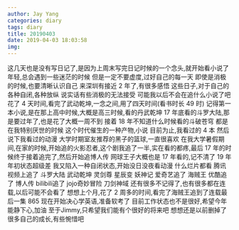 ```yaml
---
author: Jay Yang
categories: diary
tags: diary
title: 20190403
date: 2019-04-03 18:03:58
img:
---
```


这几天也是没有写日记了,是因为上周末写完日记时候的一个念头,就开始看小说了
年轻,总会遇到一些迷茫的时候
但是一定不要虚度,过好自己的每一天
即使是消极的时候,也要清晰认识自己
来深圳有接近 2 年了,有很多感悟
这些日子,对于自己的各种自闭,各种放纵
说实话有些消极的无法接受
可能我以后不会在追什么小说了吧
花了 4 天时间,看完了武动乾坤,一念之间,用了四天时间(看书时长 49 时)
记得第一本小说,是在那上高中时候,大概是高三时候,看的丹武乾坤
17 年底看的斗罗大陆,那是要过年了,也是花了大概一周不到
接着 18 年不知道什么时候看的斗破苍穹
都是在我特别厌世的时候
这个时代催生的一种产物,小说
目前为止,我看过的 4 本
然后说下我看过的动漫
大学时期室友推荐的黑子的篮球,一直很喜欢
在我大学暑假期间,在家的时候,开始追的火影忍者,这个剧我追了一半,实在看的都疼,最后 17 年的时候终于接着追完了,然后开始追博人传
网球王子大概也是 17 年看的,记不清了
19 年年初状态超级差
我又陷入一种自闭状态,开始没日没夜看动漫
什么烂片都看
腾讯视频上追了 斗罗大陆 武动乾坤 灵剑尊 星辰变 妖神记
爱奇艺追了 海贼王
优酷追了 博人传
bilibili追了 jojo奇妙冒险 刀剑神域
还有很多不记得了,也有很多都在连载,以后可能不会看了
想想上个月,花了 2 周多的时间,看完了海贼王追到了连载最后一集 865
现在开始决心学英语,准备软考了
目前工作状态也不是很好,希望今年能静下心,加油
至于Jimmy,只希望我们能有个很好的将来吧
想想还是以前删掉了很多自己的成长,有些惋惜吧